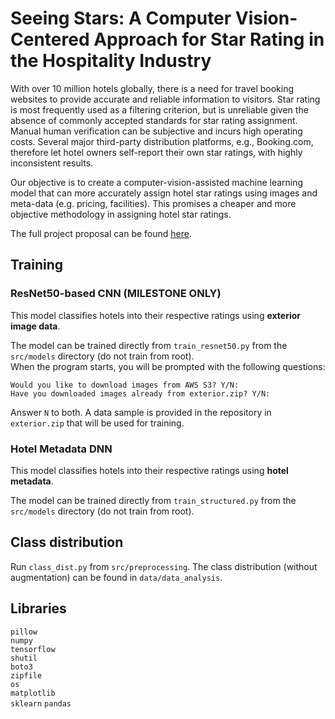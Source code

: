 # Seeing Stars: A Computer Vision-Centered Approach for Star Rating in the Hospitality Industry
With over 10 million hotels globally, there is a need for travel booking websites to provide accurate
and reliable information to visitors. Star rating is most frequently used as a filtering criterion, but is
unreliable given the absence of commonly accepted standards for star rating assignment. Manual
human verification can be subjective and incurs high operating costs. Several major third-party
distribution platforms, e.g., Booking.com, therefore let hotel owners self-report their own star ratings,
with highly inconsistent results.

Our objective is to create a computer-vision-assisted machine learning model that can more accurately
assign hotel star ratings using images and meta-data (e.g. pricing, facilities). This promises a cheaper
and more objective methodology in assigning hotel star ratings.

The full project proposal can be found [here](https://github.com/ishakbhatt/hotel-rank-learning/blob/main/project_proposal/CS_230_Project_Proposal__Ye__Zhuo__Bhatt_.pdf).

## Training 
### ResNet50-based CNN (MILESTONE ONLY)
This model classifies hotels into their respective ratings using **exterior image data**.    

The model can be trained directly from `train_resnet50.py` from the `src/models` directory (do not train from root).   
When the program starts, you will be prompted with the following questions:    

`Would you like to download images from AWS S3? Y/N:`    
`Have you downloaded images already from exterior.zip? Y/N:`    

Answer `N` to both. A data sample is provided in the repository in `exterior.zip` that will be used for training.    

### Hotel Metadata DNN
This model classifies hotels into their respective ratings using **hotel metadata**.    

The model can be trained directly from `train_structured.py` from the `src/models` directory (do not train from root).

## Class distribution
Run `class_dist.py` from `src/preprocessing`. The class distribution (without augmentation) can be found in `data/data_analysis`.

## Libraries
`pillow`    
`numpy`    
`tensorflow`    
`shutil`    
`boto3`   
`zipfile`  
`os`  
`matplotlib`  
`sklearn`
`pandas`
